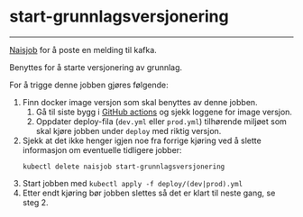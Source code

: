 # start-grunnlagsversjonering
___
[Naisjob](https://doc.nais.io/naisjob/) for å poste en melding til kafka. 

Benyttes for å starte versjonering av grunnlag.


For å trigge denne jobben gjøres følgende:
1. Finn docker image versjon som skal benyttes av denne jobben.
   1. Gå til siste bygg i [GitHub actions](https://github.com/navikt/pensjon-etterlatte-saksbehandling/pkgs/container/pensjon-etterlatte-saksbehandling%2Fstart-grunnlagsversjonering) og sjekk loggene for image versjon.
   2. Oppdater deploy-fila (`dev.yml` eller `prod.yml`) tilhørende miljøet som skal kjøre jobben under `deploy` med riktig versjon.
2. Sjekk at det ikke henger igjen noe fra forrige kjøring ved å slette informasjon om eventuelle tidligere jobber:
      ```
      kubectl delete naisjob start-grunnlagsversjonering
      ```
3. Start jobben med `kubectl apply -f deploy/(dev|prod).yml`
4. Etter endt kjøring bør jobben slettes så det er klart til neste gang, se steg 2.